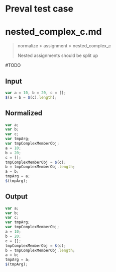 # Preval test case

# nested_complex_c.md

> normalize > assignment > nested_complex_c
>
> Nested assignments should be split up

#TODO

## Input

`````js filename=intro
var a = 10, b = 20, c = [];
$(a = b = $(c).length);
`````

## Normalized

`````js filename=intro
var a;
var b;
var c;
var tmpArg;
var tmpComplexMemberObj;
a = 10;
b = 20;
c = [];
tmpComplexMemberObj = $(c);
b = tmpComplexMemberObj.length;
a = b;
tmpArg = a;
$(tmpArg);
`````

## Output

`````js filename=intro
var a;
var b;
var c;
var tmpArg;
var tmpComplexMemberObj;
a = 10;
b = 20;
c = [];
tmpComplexMemberObj = $(c);
b = tmpComplexMemberObj.length;
a = b;
tmpArg = a;
$(tmpArg);
`````
